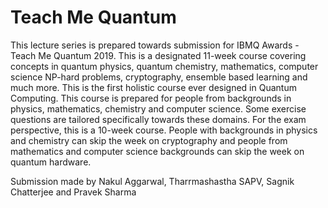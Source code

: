 # Teach Me Quantum
This lecture series is prepared towards submission for IBMQ Awards - Teach Me Quantum 2019. 
This is a designated 11-week course covering concepts in quantum physics, quantum chemistry, mathematics, computer science NP-hard problems, 
cryptography, ensemble based learning and much more. This is the first holistic course ever designed in Quantum Computing. 
This course is prepared for people from backgrounds in physics, mathematics, chemistry and computer science. 
Some exercise questions are tailored specifically towards these domains. For the exam perspective, this is a 10-week course. 
People with backgrounds in physics and chemistry can skip the week on cryptography and people from mathematics and computer science backgrounds 
can skip the week on quantum hardware.    



Submission made by Nakul Aggarwal, Tharrmashastha SAPV, Sagnik Chatterjee and Pravek Sharma
